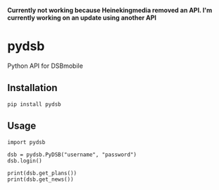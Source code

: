 **Currently not working because Heinekingmedia removed an API. I'm currently working on an update using another API**

# pydsb
Python API for DSBmobile

## Installation

    pip install pydsb

## Usage

    import pydsb
    
    dsb = pydsb.PyDSB("username", "password")
    dsb.login()
    
    print(dsb.get_plans())
    print(dsb.get_news())
